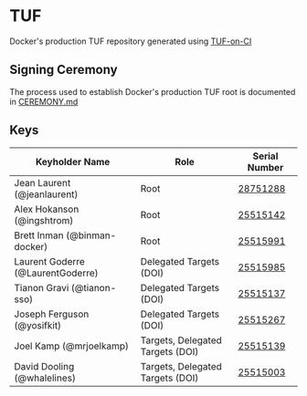 # TUF

Docker's production TUF repository generated using [TUF-on-CI](https://github.com/theupdateframework/tuf-on-ci)

## Signing Ceremony

The process used to establish Docker's production TUF root is documented in [CEREMONY.md](./ceremony/CEREMONY.md)

## Keys

| Keyholder Name                    | Role                             | Serial Number |
| --------------------------------- | -------------------------------- | ------------- |
| Jean Laurent (@jeanlaurent)       | Root                             | [28751288](./ceremony/2024-04-09/keys/28751288/)      |
| Alex Hokanson (@ingshtrom)        | Root                             | [25515142](./ceremony/2024-04-09/keys/25515142/)      |
| Brett Inman (@binman-docker)      | Root                             | [25515991](./ceremony/2024-04-09/keys/25515991/)      |
| Laurent Goderre (@LaurentGoderre) | Delegated Targets (DOI)          | [25515985](./ceremony/2024-04-09/keys/25515985/)      |
| Tianon Gravi (@tianon-sso)        | Delegated Targets (DOI)          | [25515137](./ceremony/2024-04-09/keys/25515137/)      |
| Joseph Ferguson (@yosifkit)       | Delegated Targets (DOI)          | [25515267](./ceremony/2024-04-09/keys/25515267/)      |
| Joel Kamp (@mrjoelkamp)           | Targets, Delegated Targets (DOI) | [25515139](./ceremony/2024-04-09/keys/25515139/)      |
| David Dooling (@whalelines)       | Targets, Delegated Targets (DOI) | [25515003](./ceremony/2024-04-09/keys/25515003/)      |
